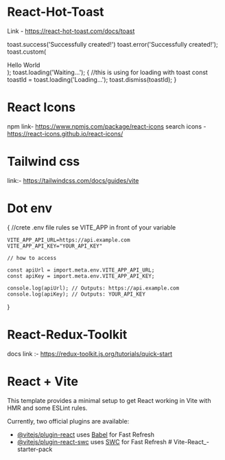 # React-Hot-Toast  
Link - https://react-hot-toast.com/docs/toast

toast.success('Successfully created!')
toast.error('Successfully created!');
toast.custom(<div>Hello World</div>);
toast.loading('Waiting...');
{
    //this is using for loading with toast
    const toastId = toast.loading('Loading...');
    toast.dismiss(toastId);
}

# React Icons

npm link- https://www.npmjs.com/package/react-icons
search icons - https://react-icons.github.io/react-icons/

# Tailwind css

link:- https://tailwindcss.com/docs/guides/vite

# Dot env

{
    //crete .env file rules se VITE_APP in front of your variable
    
    VITE_APP_API_URL=https://api.example.com
    VITE_APP_API_KEY="YOUR_API_KEY"

    // how to access

    const apiUrl = import.meta.env.VITE_APP_API_URL;
	const apiKey = import.meta.env.VITE_APP_API_KEY;

	console.log(apiUrl); // Outputs: https://api.example.com
	console.log(apiKey); // Outputs: YOUR_API_KEY
}


# React-Redux-Toolkit 

docs link :- https://redux-toolkit.js.org/tutorials/quick-start

# React + Vite

This template provides a minimal setup to get React working in Vite with HMR and some ESLint rules.

Currently, two official plugins are available:

- [@vitejs/plugin-react](https://github.com/vitejs/vite-plugin-react/blob/main/packages/plugin-react/README.md) uses [Babel](https://babeljs.io/) for Fast Refresh
- [@vitejs/plugin-react-swc](https://github.com/vitejs/vite-plugin-react-swc) uses [SWC](https://swc.rs/) for Fast Refresh
#   V i t e - R e a c t _ - s t a r t e r - p a c k 
 
 
